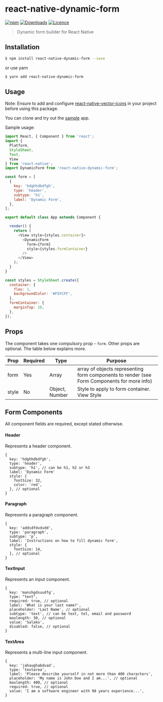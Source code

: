 # react-native-dynamic-form

[![npm](https://img.shields.io/npm/v/react-native-dynamic-form.svg)](https://www.npmjs.com/package/react-native-dynamic-form) [![Downloads](https://img.shields.io/npm/dt/react-native-dynamic-form.svg)](https://www.npmjs.com/package/react-native-dynamic-form) [![Licence](https://img.shields.io/npm/l/react-native-dynamic-form.svg)](https://www.npmjs.com/package/react-native-dynamic-form)

> Dynamic form builder for React Native

## Installation

``` bash
$ npm install react-native-dynamic-form --save
```
or use yarn

``` bash
$ yarn add react-native-dynamic-form
```

## Usage
Note: Ensure to add and configure [react-native-vector-icons](https://github.com/oblador/react-native-vector-icons) in your project before using this package.

You can clone and try out the [sample](https://github.com/toystars/dynamic_form_sample) app.

Sample usage:

```javascript
import React, { Component } from 'react';
import {
  Platform,
  StyleSheet,
  Text,
  View
} from 'react-native';
import DynamicForm from 'react-native-dynamic-form';

const form = [
  {
    key: 'hdghhdbdfgh',
    type: 'header',
    subtype: 'h1',
    label: 'Dynamic Form',
  },
];

export default class App extends Component {

  render() {
    return (
      <View style={styles.container}>
        <DynamicForm
          form={form}
          style={styles.formContainer}
        />
      </View>
    );
  }
}

const styles = StyleSheet.create({
  container: {
    flex: 1,
    backgroundColor: '#F5FCFF',
  },
  formContainer: {
    marginTop: 10,
  },
});

```

## Props

The component takes one compulsory prop - `form`. Other props are optional. The table below explains more.

| Prop        | Required  | Type   | Purpose  |
| ------------|-----------| -------| -------|
| form        | Yes       | Array  | array of objects representing form components to render (see Form Components for more info) |
| style        | No       | Object, Number  | Style to apply to form container. View Style |



## Form Components

All component fields are required, except stated otherwise.

#### Header

Represents a header component.

```
{
  key: 'hdghhdbdfgh',
  type: 'header',
  subtype: 'h1', // can be h1, h2 or h3
  label: 'Dynamic Form'
  style: {
    fontSize: 32,
    color: 'red',
  }, // optional
}
```

#### Paragraph

Represents a paragraph component.

```
{
  key: 'addsdfdvdvdd',
  type: 'paragraph',
  subtype: 'p',
  label: 'Instructions on how to fill dynamic form',
  style: {
    fontSize: 14,
  }, // optional
}
```

#### TextInput

Represents an input component.

```
{
  key: 'manshgdsuudfg',
  type: "text",
  required: true, // optional
  label: 'What is your last name?',
  placeholder: 'Last Name', // optional
  subtype: 'text', // can be text, tel, email and password
  maxlength: 30, // optional
  value: 'Salako',
  disabled: false, // optional
}
```

#### TextArea

Represents a multi-line input component.

```
{
  key: 'jahaughabdvad',
  type: 'textarea',
  label: 'Please describe yourself in not more than 400 characters',
  placeholder: 'My name is John Doe and I am...', // optional
  maxlength: 400, // optional
  required: true, // optional
  value: 'I am a software engineer with 98 years experience...',
}
```

